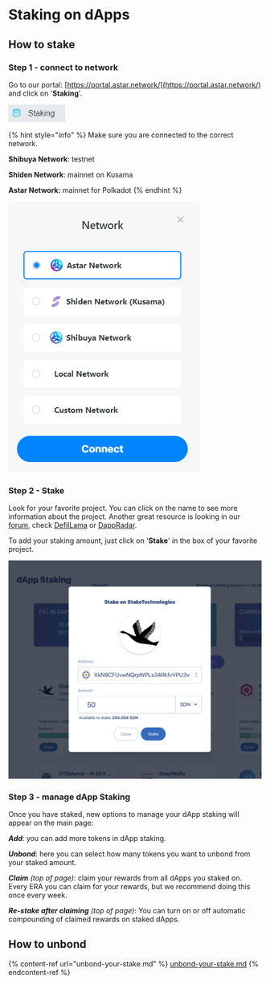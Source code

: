 # Staking on dApps

## How to stake

### Step 1 - connect to network

Go to our portal: [https://portal.astar.network/](https://portal.astar.network/) and click on '**Staking**'.

![](<../../.gitbook/assets/image (123) (1) (1).png>)

{% hint style="info" %}
Make sure you are connected to the correct network.

**Shibuya Network**: testnet

**Shiden Network**: mainnet on Kusama

**Astar Network:** mainnet for Polkadot
{% endhint %}

![Select the network you want to stake on](<../../.gitbook/assets/image (131) (1).png>)

### Step 2 - Stake

Look for your favorite project. You can click on the name to see more information about the project. Another great resource is looking in our [forum](https://forum.astar.network), check [DefilLama](https://defillama.com/chain/) or [DappRadar](https://www.dappradar.com).

To add your staking amount, just click on '**Stake**' in the box of your favorite project.

![](<../../.gitbook/assets/Screenshot 2022-01-05 at 6.57.14 PM.png>)

### Step 3 - manage dApp Staking

Once you have staked, new options to manage your dApp staking will appear on the main page:

_**Add**_: you can add more tokens in dApp staking.

_**Unbond**_: here you can select how many tokens you want to unbond from your staked amount.

_**Claim** (top of page)_: claim your rewards from all dApps you staked on. Every ERA you can claim for your rewards, but we recommend doing this once every week.

_**Re-stake after claiming** (top of page)_: You can turn on or off automatic compounding of claimed rewards on staked dApps.

## How to unbond

{% content-ref url="unbond-your-stake.md" %}
[unbond-your-stake.md](unbond-your-stake.md)
{% endcontent-ref %}

